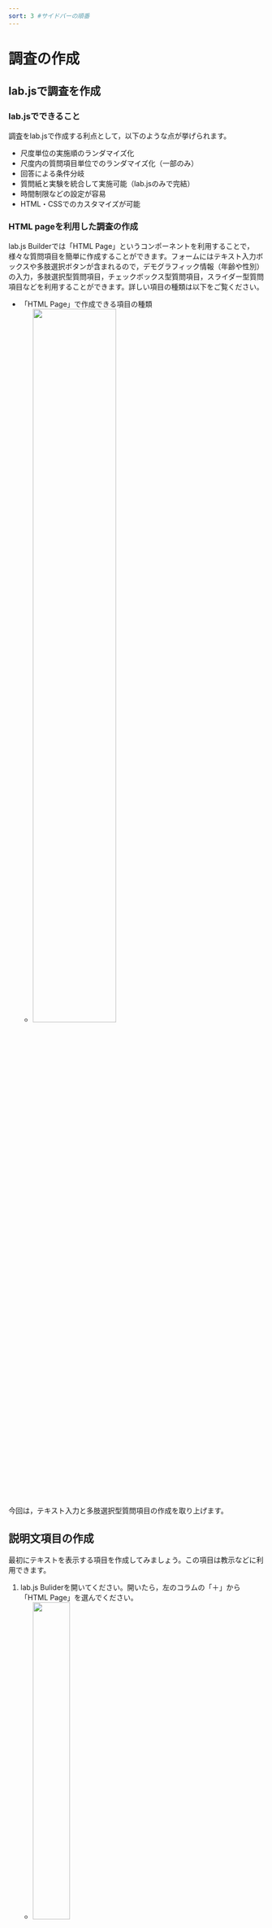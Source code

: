 ```yaml
---
sort: 3 #サイドバーの順番
---
```


# 調査の作成

## lab.jsで調査を作成

### lab.jsでできること

調査をlab.jsで作成する利点として，以下のような点が挙げられます。

- 尺度単位の実施順のランダマイズ化
- 尺度内の質問項目単位でのランダマイズ化（一部のみ）
- 回答による条件分岐
- 質問紙と実験を統合して実施可能（lab.jsのみで完結）
- 時間制限などの設定が容易
- HTML・CSSでのカスタマイズが可能

### HTML pageを利用した調査の作成

lab.js Builderでは「HTML Page」というコンポーネントを利用することで，様々な質問項目を簡単に作成することができます。フォームにはテキスト入力ボックスや多肢選択ボタンが含まれるので，デモグラフィック情報（年齢や性別）の入力，多肢選択型質問項目，チェックボックス型質問項目，スライダー型質問項目などを利用することができます。詳しい項目の種類は以下をご覧ください。

 * 「HTML Page」で作成できる項目の種類
    * <img src='./image/2021-08-26-18-09-38.png' width='60%'>

今回は，テキスト入力と多肢選択型質問項目の作成を取り上げます。

## 説明文項目の作成
最初にテキストを表示する項目を作成してみましょう。この項目は教示などに利用できます。

 1. lab.js Buliderを開いてください。開いたら，左のコラムの「＋」から「HTML Page」を選んでください。
    *  <img src='./image/2021-08-26-18-00-34.png' width='40%'>
 2. 以下のように「HTML Page」コンポーネントが追加されます。
    * <img src='./image/2021-08-26-18-01-40.png' width='100%'>
 3. タイトルを「Page」から「Survey」に変更します（名前は任意のものでかまいません）。
    * <img src='./image/2021-08-26-18-03-26.png' width='70%'>
 4. 「HTML Page」ではデフォルトで「Content」内に説明文の1項目が追加されています。ここに説明文を入力しましょう。例えば，以下のような挨拶文を入力してみましょう。
    * Title: 本調査にご参加いただき，ありがとうございます。
    * Text: この調査では，あなたの日常生活や気分についてお聞きします。
    * <img src='./image/2021-08-26-18-06-19.png' width='80%'>
 5. 次のページに移動するボタンが英語から日本語に変更しておきます。「Continue →」を「次へ」に変更してください。
    * <img src='./image/2021-08-26-18-07-50.png' width='60%'>

これで説明文を表示するページが作成できました。さらに別の説明文を追加したい場合は，説明文項目の下の「＋」をクリックし，「Text/Instructions」を選ぶと説明文項目が追加できます。

<img src='./image/2021-08-26-18-11-09.png' width='60%'>

## テキスト入力項目の作成
次にテキスト入力の項目を作成しましょう。テキスト入力項目は性別や年齢の入力や自由記述などに利用できます。ここでは，先ほど作成した説明文項目の下に年齢や性別を入力してもらうテキスト入力項目を追加します。

### 「Single-line」のオプションで変更可能な設定

質問項目の右横の歯車マークをクリックすると，「Single-line」の詳細設定が表示され，以下の点を変更できます。

- Data type
   * 入力内容の種類を指定したい場合に設定します。Textでは特に設定できませんが，Numberにすると数値の範囲や刻みの指定，E-mailにするとメールアドレスかを判定，Dateにすると日付の範囲の指定が可能です。
- Help & Instructions
   * 質問項目に対する補足説明を行いたい場合などに入力します。
- Name
   * データとして記録される質問項目の名前です。
- Validation
   * Require answerにチェックを入れると回答（入力）を必須化できます。

### 作例1. 年齢を問う質問項目の作成

では，年齢」を問う質問項目を作ります。以下の手順で行ってみましょう。年齢なので，入力できる値を0〜99までの範囲の数値に限定します。

 1. 説明文項目の下の「＋」をクリックし，「Single-line」を選んでください。
     * <img src='./image/2021-08-26-18-16-26.png' width='70%'>
 2. 「Question」に「年齢」と入力
 3. 「Question」の右の歯車マークをクリックし，詳細設定を表示
 4. 「Data type」をNumberに変更
 5. 「Data type」の下にある「↓」（No lower limit）の欄に「18」，「↑」（No upper limit）の欄に「99」と入力し，数値の範囲を指定
 6. Help & further instructionsに「年齢を半角数字で入力してください」と入力
 7. 「Name」に「Age」と入力（エラー防止に半角英数でNameを指定することを推奨）
 8. （回答必須にする場合は）「Validation」にチェック

ここまでで以下の画面のようになります。確認してください。
<img src='./image/2021-08-27-14-19-31.png' width='100%'>

今回は年齢という短い文章の入力だったので「Single-line」を選びましたが，長い文章の入力が必要な場合は「Multi-line」を選びましょう。

### 作例2. 性別を問う質問項目の作成

次に性別を測定する質問項目を作成してみましょう。途中までは年齢の質問項目と同様です。

1. Contentの「＋」から，「Single-line」を追加
2. 「Question」に「性別」と入力
3. 「Question」の右の歯車マークをクリックし，詳細設定を表示
4. Help & further instructionsに「性別を入力してください。」と入力
5. 「Name」に「Sex」と入力（プログラムエラー防止に半角英数でNameを指定することを推奨）

ここまでで以下の画面のようになります。確認してください。
<img src='./image/2021-08-27-14-26-46.png' width='100%'>

```note
#### 性別入力について
ここでは，性の多様性に配慮するため，性別の入力欄はテキスト入力にし，回答を必須にしていません。もし，多肢選択型項目を利用する場合には「男性」，「女性」だけでなく，「その他」や「回答したくない」などの選択肢を用意するとよいでしょう。
```

## 多肢選択項目（multiple choice）

　多肢選択は質問項目を呈示し，いくつかの選択肢の中から1つを回答として選択してもらうという形式です。

### 「multiple choice」のオプションで変更可能な設定
- Displayの中の Shuffle items
   * チェックすると，選択肢の順番をランダム化（質問項目ではないので注意）
- Help & Instructions
   * 質問項目に対する補足説明を行いたい場合などに入力します。
- Name
   * データとして記録される質問項目の名前です。デフォルトは質問項目からNameを生成してくれますが，2バイト文字だけだとエラーになるので，できるだけ，半角英数でNameを入力しておきましょう。
- Validation
   * Require answerにチェックを入れると回答（入力）を必須化できます。
   
### 作例. BIS/BAS尺度
ここでは，[日本語版BIS/BAS尺度（高橋他，2006）](https://www.jstage.jst.go.jp/article/personality/15/3/15_3_276/_article/-char/ja/)を作成してみます。先ほどのデモグラフィック変数の測定とは別のページにします。

 1. 左コラムの「＋」から「HTML Page」を追加
 2. 「Page」の名前を「BIS_BAS」に変更（名前は何でもOK）
 3. 「Content」にすでに教示用のテキストを打ち込む画面が表示されているので，Textに以下のような教示文を記入（Titleは空欄のままでOK）
   - 「以下の質問文を読んでいただき，あたなにもっとも当てはまると思う選択肢を選んで回答してください。回答は選択肢のボタンを選択することで行ってください。」
 4. 次にContent内の「＋」（Continue→の上）をクリックし，「Multiple choice」を選ぶ
   * <img src='./image/2021-08-26-18-11-09.png' width='50%'>
 5. 追加されたMultiple choiceの「Question」に日本語版BIS/BAS尺度の1項目目「たとえ何かよくないことが私の身に起ころうとしていても，怖くなったり神経質になったりすることはほとんどない」を入力
（質問文に1バイト文字が含まれてない場合はNameを設定しないとエラーが生じます; 詳しくは下記のボックス参照）
 6. 各labelには選択肢を入れますが，この尺度は4件法なので以下のように設定しましょう。各選択肢（label）を選んだ時，codingに入力された値がデータとして保存されます。
   * label「あてはまらない」，coding「1」
   * label「どちらかと言えばあてはまらない」，coding「2」
   * label「どちらかと言えばあてはまる」，coding「3」
   * label「あてまはる」，coding「4」
   * <img src='./image/2021-08-27-14-42-33.png' width='80%'>
 7.  歯車マークを押して，詳細設定を開き，「Name」に尺度名＋項目番号となる「BIS_BAS_1」と入力してください（**Nameへの入力しないと動作に問題が起きるので注意**）
   * 1項目目なので，「BIS_BAS_1」ですが，2項目目以降は「BIS_BAS_2」などとしてください
 8. 「Validation」を「Require answer」に設定（デフォルトでチェックあり）
 9. これで以下のように1項目目が完成です
   * <img src='./image/2021-08-27-14-43-53.png' width='80%'>
 10. 同じようにすべての項目を作成してください
 11. すべての項目を作成したら，「Continue→」を「次へ」に変更にしたら，完成です

なお，ここでは，質問項目の順番はそのまま入力していますが，実際に調査を行う場合には質問項目の順番をランダムにしましょう。

### 日本語版BIS/BAS尺度の項目一覧
 1. たとえ何かよくないことが私の身に起ころうとしていても，怖くなったり神経質になったりすることはほとんどない
 1. 私は，欲しいものを手に入れるためには格別に努力する
 1. 何かがうまくいっているときは，それを続けることがとても楽しいと思う
 1. 面白そうだと思えば，私はいつも何か新しいものを試したいと考えている
 1. 私は，欲しいものを手に入れたとき，興奮し，活気づけられる
 1. 非難されたり怒られたりすると，私はかなり傷つく
 1. 欲しいものがあると，私はたいていそれを手に入れるために全力を挙げる
 1. 楽しいかもしれないから，というだけの理由で何かをすることがよくある
 1. 欲しいものを手に入れるチャンスを見つけると，すぐに動き出す
 1. 誰かが私のことを怒っていると考えたり，知ったりすると，私はかなり心配になったり動揺したりする
 1. 何か好きなことをするチャンスをみつけると，私はすぐに興奮する
 1. 私はしばしば時のはずみで行動する
 1. 何かよくないことが起ころうとしていると考えると，私はたいていくよくよ悩む
 1. よいことが私の身に起こると，そのことは，私に強い影響を与える
 1. 何か重要なことをあまりうまくできなかったと考えると不安になる
 1. 私は，興奮や新しい刺激を切望している
 1. 私は，何かを追い求めているときには徹底的にやる
 1. 私は，友達と比べると不安の種はとても少ない
 1. 競争に勝ったら，私は興奮するだろう
 1. 私は，間違いを犯すことを心配している

```warning
#### マルチバイト文字（日本語）の使用に伴うエラーに注意！
質問項目がすべてマルチバイト文字（日本語）の場合，すなわち1バイト文字が含まれていない場合，選択肢を複数選択できてしまうというエラーが生じたり，データ出力時に一部の列名が空白になるという問題が生じます。「Name」がマルチバイト文字のみだと，このエラーが生じてしまいます。Nameは空欄だと，質問項目文に基づく自動生成となるため，質問項目が日本語のみで構成される場合に問題がおきるため，**詳細設定（歯車をクリック）を表示し，「Name」に質問項目の名前を半角英数字で入力してください**。
```

```tip
#### 質問項目の順番や尺度の実施順をランダムにしたい場合

調査において質問項目や尺度の実施順による影響（順序効果）を減らした場合は，質問項目の実施順や尺度の実施順をランダムにする方法が有効です。GUIでの質問項目のランダム化と尺度のランダム化の方法は以下のページをご覧ください。GUIで質問項目をランダム化する場合，1ページにつき1項目になります。

[質問項目・尺度のランダム化](https://labjs.yucis.net/ef335a25730a4c179fddca534d3959b2)

質問項目の順番をランダム化はScriptsで調査を作成することでも可能です。この方法だと，1ページ内に複数の質問項目を表示することができます（ただし，同じ種類の項目のみ）。詳細は以下をご覧ください。

[質問紙（Scriptsで多肢選択式）](https://labjs.yucis.net/Scripts-2abebf7cb25b4786aca9fbdddfece9fa)
```
## 終わり
これでlab.js Builderを用いた調査の作成は完了です。デモとコードも掲載しておきます。

### 調査のデモ

[調査デモ](./demo/survey_demo/)

### 完成版のソースファイル
右クリックで保存してください。

[survey_demo.json](./data/survey_demo.json)